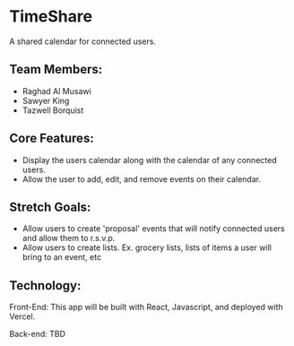 # TimeShare
A shared calendar for connected users.

## Team Members:
- Raghad Al Musawi
- Sawyer King
- Tazwell Borquist

## Core Features:
- Display the users calendar along with the calendar of any connected users.
- Allow the user to add, edit, and remove events on their calendar.

## Stretch Goals:
- Allow users to create 'proposal' events that will notify connected users and allow them to r.s.v.p.
- Allow users to create lists. Ex. grocery lists, lists of items a user will bring to an event, etc

## Technology:
Front-End: This app will be built with React, Javascript, and deployed with Vercel.

Back-end: TBD
